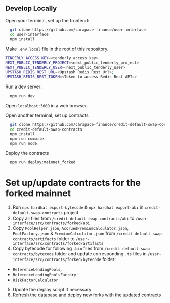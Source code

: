 ## Develop Locally

Open your terminal, set up the frontend:

```bash
  git clone https://github.com/carapace-finance/user-interface
  cd user-interface
  npm install
```

Make `.env.local` file in the root of this repository.

```bash
TENDERLY_ACCESS_KEY=<tenderly_access_key>
NEXT_PUBLIC_TENDERLY_PROJECT=<next_public_tenderly_project>
NEXT_PUBLIC_TENDERLY_USER=<next_public_tenderly_user>
UPSTASH_REDIS_REST_URL=<Upstash Redis Rest Url>;
UPSTASH_REDIS_REST_TOKEN=<Token to access Redis Rest APIs>
```

Run a dev server:

```bash
  npm run dev
```

Open `localhost:3000` in a web browser.

Open another terminal, set up contracts

```bash
  git clone https://github.com/carapace-finance/credit-default-swap-contracts
  cd credit-default-swap-contracts
  npm install
  npm run compile
  npm run node
```

Deploy the contracts

```bash
  npm run deploy:mainnet_forked
```

# Set up/update contracts for the forked mainnet

1. Run `npx hardhat export-bytecode` & `npx hardhat export-abi` in `credit-default-swap-contracts` project
2. Copy all files from `/credit-default-swap-contracts/abi` to `/user-interface/src/contracts/forked/abi`
3. Copy `PoolHelper.json`, `AccruedPremiumCalculator.json`, `PoolFactory.json` & `PremiumCalculator.json` from `/credit-default-swap-contracts/artifacts` folder to `/user-interface/src/contracts/forked/artifacts`
4. Copy bytecode for following `.bin` files from `/credit-default-swap-contracts/bytecode` folder and update corresponding `.ts` files in `/user-interface/src/contracts/forked/bytecode` folder:

- `ReferenceLendingPools`,
- `ReferenceLendingPoolsFactory`
- `RiskFactorCalculator`

5. Update the deploy script if necessary
6. Refresh the database and deploy new forks with the updated contracts
